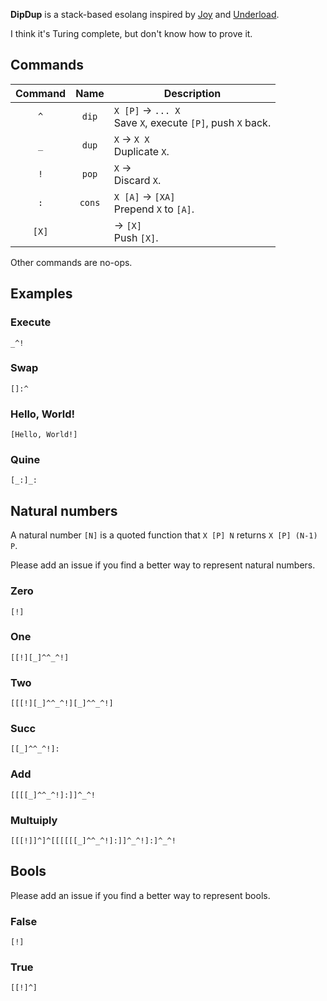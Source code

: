 __DipDup__ is a stack-based esolang inspired by [Joy](http://www.latrobe.edu.au/humanities/research/research-projects/past-projects/joy-programming-language) and [Underload](http://esolangs.org/wiki/Underload).

I think it's Turing complete, but don't know how to prove it.

## Commands

| Command | Name | Description |
|:-:|:-:|-|
| `^` | `dip` | `X [P]` → `... X` <br> Save `X`, execute `[P]`, push `X` back. |
| `_` | `dup` | `X` → `X X` <br> Duplicate `X`. |
| `!` | `pop` | `X` → <br> Discard `X`. |
| `:` | `cons` | `X [A]` → `[XA]` <br> Prepend `X` to `[A]`.  |
| `[X]` | | → `[X]` <br> Push `[X]`. |

Other commands are no-ops.

## Examples

### Execute

```
_^!
```

### Swap

```
[]:^
```

### Hello, World!

```
[Hello, World!]
```

### Quine

```
[_:]_:
```

## Natural numbers

A natural number `[N]` is a quoted function that `X [P] N` returns `X [P] (N-1) P`.

Please add an issue if you find a better way to represent natural numbers.

### Zero

```
[!]
```

### One

```
[[!][_]^^_^!]
```

### Two

```
[[[!][_]^^_^!][_]^^_^!]
```

### Succ

```
[[_]^^_^!]:
```

### Add

```
[[[[_]^^_^!]:]]^_^!
```

### Multuiply

```
[[[!]]^]^[[[[[[_]^^_^!]:]]^_^!]:]^_^!
```

## Bools

Please add an issue if you find a better way to represent bools.

### False

```
[!]
```

### True

```
[[!]^]
```
